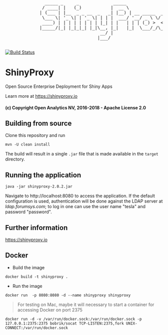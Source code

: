 <pre>
               _____ _     _             _____                     
              / ____| |   (_)           |  __ \                    
             | (___ | |__  _ _ __  _   _| |__) | __ _____  ___   _ 
              \___ \| '_ \| | '_ \| | | |  ___/ '__/ _ \ \/ / | | |
              ____) | | | | | | | | |_| | |   | | | (_) >  <| |_| |
             |_____/|_| |_|_|_| |_|\__, |_|   |_|  \___/_/\_\\__, |
                                    __/ |                     __/ |
                                   |___/                     |___/ 

</pre>

[![Build Status](https://travis-ci.org/openanalytics/shinyproxy.svg?branch=master)](https://travis-ci.org/openanalytics/shinyproxy)

# ShinyProxy

Open Source Enterprise Deployment for Shiny Apps

Learn more at https://shinyproxy.io

#### (c) Copyright Open Analytics NV, 2016-2018 - Apache License 2.0

## Building from source

Clone this repository and run

```
mvn -U clean install
```

The build will result in a single `.jar` file that is made available in the `target` directory.

## Running the application

```
java -jar shinyproxy-2.0.2.jar 
```

Navigate to http://localhost:8080 to access the application.  If the default configuration is used, authentication will be done against the LDAP server at *ldap.forumsys.com*; to log in one can use the user name "tesla" and password "password".


## Further information

https://shinyproxy.io

## Docker

* Build the image
```
docker build -t shinyproxy .
```

* Run the image
```
docker run  -p 8080:8080 -d --name shinyproxy shinyproxy
```

> For testing on Mac, maybe it will necessary to start a container for accessing Docker on port 2375
```
docker run -d -v /var/run/docker.sock:/var/run/docker.sock -p 127.0.0.1:2375:2375 bobrik/socat TCP-LISTEN:2375,fork UNIX-CONNECT:/var/run/docker.sock
```
